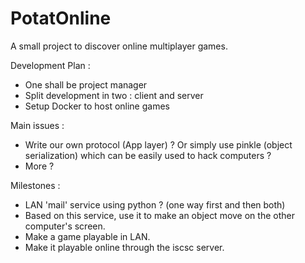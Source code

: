 # PotatOnline
A small project to discover online multiplayer games.

Development Plan :
- One shall be project manager
- Split development in two : client and server
- Setup Docker to host online games


Main issues :
- Write our own protocol (App layer) ? Or simply use pinkle (object serialization) which can be easily used to hack computers ?
- More ?

Milestones :
- LAN 'mail' service using python ? (one way first and then both)
- Based on this service, use it to make an object move on the other computer's screen.
- Make a game playable in LAN.
- Make it playable online through the iscsc server.
